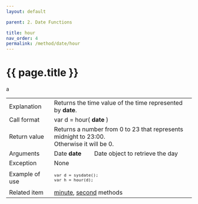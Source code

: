 ```yaml
---
layout: default

parent: 2. Date Functions

title: hour
nav_order: 4
permalink: /method/date/hour
---
```




# {{ page.title }}

<table>
  <tr>
    <td>Explanation</td>
    <td colspan="2">Returns the time value of the time represented by <b>date</b>.</td>
  </tr>
  <tr>
    <td>Call format</td>
    <td colspan="2">var d = hour( <b>date</b> )</td>
  </tr>
  <tr>
    <td>Return value</td>
    <td colspan="2">Returns a number from 0 to 23 that represents midnight to 23:00.<br>Otherwise it will be 0.</td>
  </tr>  
  <tr>
    <td>Arguments</td>
    <td>Date <b>date</b></td>
    <td>Date object to retrieve the day</td>
  </tr>
  <tr>
    <td>Exception</td>
    <td colspan="2">None</td>
  </tr>
  <tr>
    <td>Example of use</td>a
    <td colspan="2"><code><pre>var d = sysdate();
var h = hour(d);</pre></code></td>
  </tr>
  <tr>
    <td>Related item</td>
    <td colspan="2"><a href="/method/date/minute">minute</a>, <a href="/method/date/second">second</a> methods </td>
  </tr>
</table>





